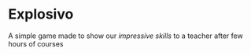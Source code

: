 # Explosivo
A simple game made to show our <i>impressive skills</i> to a teacher after few hours of courses
